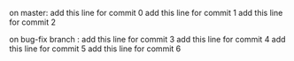 
on master:
add this line for commit 0
add this line for commit 1
add this line for commit 2

on bug-fix branch :
add this line for commit 3
add this line for commit 4 
add this line for commit 5
add this line for commit 6



